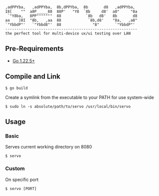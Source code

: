 ```   
,adPPYba,   ,adPPYba,  8b,dPPYba,  8b       d8   ,adPPYba,   
I8[    ""  a8P_____88  88P'   "Y8  `8b     d8'  a8"     "8a  
 `"Y8ba,   8PP"""""""  88           `8b   d8'   8b       d8  
aa    ]8I  "8b,   ,aa  88            `8b,d8'    "8a,   ,a8"  
`"YbbdP"'   `"Ybbd8"'  88              "8"       `"YbbdP"'
-----------------------------------------------------------
the perfect tool for multi-device ux/ui testing over LAN
```

## Pre-Requirements
- [Go 1.22.5+](https://go.dev/doc/install)

## Compile and Link
```
$ go build
```
Create a symlink from the executable to your PATH for use system-wide
```
$ sudo ln -s absolute/path/to/servo /usr/local/bin/servo
```

## Usage
### Basic
Serves current working directory on 8080
```
$ servo
```
### Custom
On specific port
```
$ servo [PORT]
```
